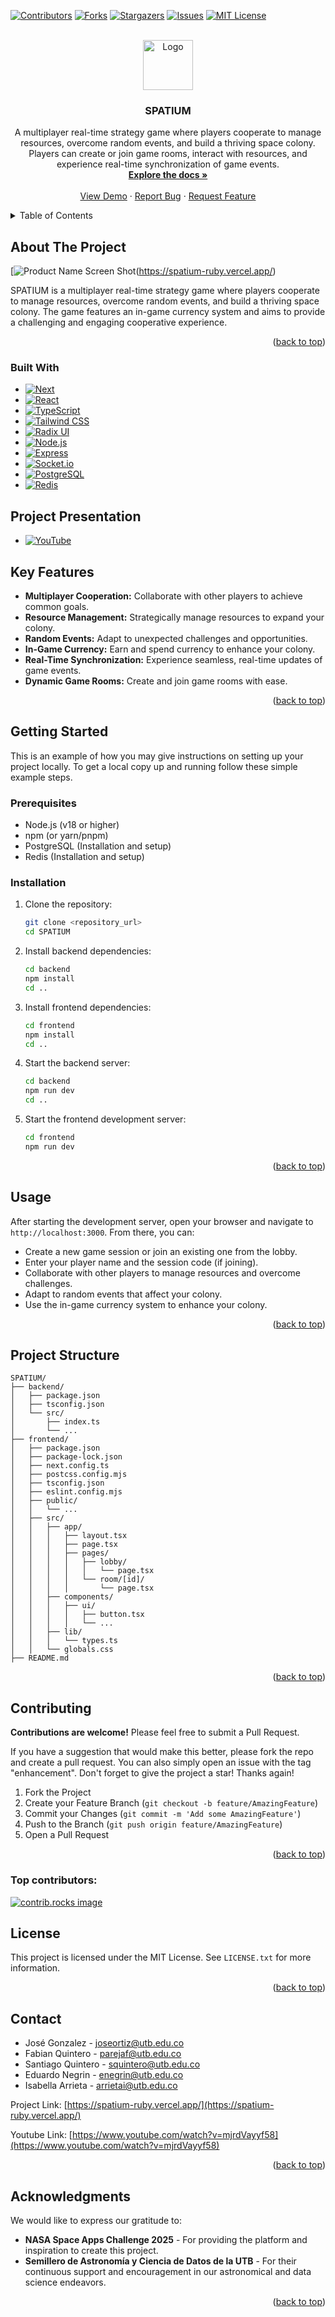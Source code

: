 <!-- Improved compatibility of back to top link: See: https://github.com/othneildrew/Best-README-Template/pull/73 -->
<a id="readme-top"></a>
<!--

<!-- PROJECT SHIELDS -->
<!--
*** I'm using markdown "reference style" links for readability.
*** Reference links are enclosed in brackets [ ] instead of parentheses ( ).
*** See the bottom of this document for the declaration of the reference variables
*** for contributors-url, forks-url, etc. This is an optional, concise syntax you may use.
*** https://www.markdownguide.org/basic-syntax/#reference-style-links
-->
[![Contributors][contributors-shield]][contributors-url]
[![Forks][forks-shield]][forks-url]
[![Stargazers][stars-shield]][stars-url]
[![Issues][issues-shield]][issues-url]
[![MIT License][license-shield]][license-url]


<!-- PROJECT LOGO -->
<br />
<div align="center">
  <a href="https://github.com/Joverit5/NASA-SPATIUM">
    <img src="images/logo.png" alt="Logo" width="80" height="80">
  </a>

<h3 align="center">SPATIUM</h3>

  <p align="center">
    A multiplayer real-time strategy game where players cooperate to manage resources, overcome random events, and build a thriving space colony. Players can create or join game rooms, interact with resources, and experience real-time synchronization of game events.
    <br />
    <a href="https://github.com/Joverit5/NASA-SPATIUM.git"><strong>Explore the docs »</strong></a>
    <br />
    <br />
    <a href="https://spatium-ruby.vercel.app/">View Demo</a>  
    ·
   <a href="https://github.com/Joverit5/NASA-SPATIUM/issues/new?labels=bug&template=bug-report---.md">Report Bug</a>
    ·
   <a href="https://github.com/Joverit5/NASA-SPATIUM/issues/new?labels=enhancement&template=feature-request---.md">Request Feature</a>

  </p>
</div>



<!-- TABLE OF CONTENTS -->
<details>
  <summary>Table of Contents</summary>
  <ol>
    <li>
      <a href="#about-the-project">About The Project</a>
      <ul>
        <li><a href="#built-with">Built With</a></li>
        <li><a href="#key-features">Key Features</a></li>
      </ul>
    </li>
    <li>
      <a href="#getting-started">Getting Started</a>
      <ul>
        <li><a href="#prerequisites">Prerequisites</a></li>
        <li><a href="#installation">Installation</a></li>
      </ul>
    </li>
    <li><a href="#usage">Usage</a></li>
    <li><a href="#project-structure">Project Structure</a></li>
    <li><a href="#contributing">Contributing</a></li>
    <li><a href="#license">License</a></li>
    <li><a href="#contact">Contact</a></li>
    <li><a href="#acknowledgments">Acknowledgments</a></li>
  </ol>
</details>



<!-- ABOUT THE PROJECT -->
## About The Project

[![Product Name Screen Shot][product-screenshot](https://spatium-ruby.vercel.app/)

SPATIUM is a multiplayer real-time strategy game where players cooperate to manage resources, overcome random events, and build a thriving space colony. The game features an in-game currency system and aims to provide a challenging and engaging cooperative experience.

<p align="right">(<a href="#readme-top">back to top</a>)</p>



### Built With

* [![Next][Next.js]][Next-url]
* [![React][React.js]][React-url]
* [![TypeScript][TypeScript]][TypeScript-url]
* [![Tailwind CSS][Tailwind]][Tailwind-url]
* [![Radix UI][Radix]][Radix-url]
* [![Node.js][Node.js]][Node-url]
* [![Express][Express.js]][Express-url]
* [![Socket.io][Socket.io]][Socket-url]
* [![PostgreSQL][PostgreSQL]][PostgreSQL-url]
* [![Redis][Redis]][Redis-url]

<!-- Project Presentation -->
## Project Presentation

* [![YouTube][youtube-shield]][youtube-url]
  
<!-- KEY FEATURES -->
## Key Features

- **Multiplayer Cooperation:** Collaborate with other players to achieve common goals.
- **Resource Management:** Strategically manage resources to expand your colony.
- **Random Events:** Adapt to unexpected challenges and opportunities.
- **In-Game Currency:** Earn and spend currency to enhance your colony.
- **Real-Time Synchronization:** Experience seamless, real-time updates of game events.
- **Dynamic Game Rooms:** Create and join game rooms with ease.

<p align="right">(<a href="#readme-top">back to top</a>)</p>

<!-- GETTING STARTED -->
## Getting Started

This is an example of how you may give instructions on setting up your project locally.
To get a local copy up and running follow these simple example steps.

### Prerequisites

* Node.js (v18 or higher)
* npm (or yarn/pnpm)
* PostgreSQL (Installation and setup)
* Redis (Installation and setup)

### Installation

1. Clone the repository:
   ```bash
   git clone <repository_url>
   cd SPATIUM
   ```

2. Install backend dependencies:
   ```bash
   cd backend
   npm install
   cd ..
   ```

3. Install frontend dependencies:
   ```bash
   cd frontend
   npm install
   cd ..
   ```

4. Start the backend server:
   ```bash
   cd backend
   npm run dev
   cd ..
   ```

5. Start the frontend development server:
   ```bash
   cd frontend
   npm run dev
   ```

<p align="right">(<a href="#readme-top">back to top</a>)</p>



<!-- USAGE EXAMPLES -->
## Usage

After starting the development server, open your browser and navigate to `http://localhost:3000`. From there, you can:

- Create a new game session or join an existing one from the lobby.
- Enter your player name and the session code (if joining).
- Collaborate with other players to manage resources and overcome challenges.
- Adapt to random events that affect your colony.
- Use the in-game currency system to enhance your colony.

<p align="right">(<a href="#readme-top">back to top</a>)</p>



<!-- PROJECT STRUCTURE -->
## Project Structure

```
SPATIUM/
├── backend/
│   ├── package.json
│   ├── tsconfig.json
│   └── src/
│       ├── index.ts
│       └── ...
├── frontend/
│   ├── package.json
│   ├── package-lock.json
│   ├── next.config.ts
│   ├── postcss.config.mjs
│   ├── tsconfig.json
│   ├── eslint.config.mjs
│   ├── public/
│   │   └── ...
│   ├── src/
│   │   ├── app/
│   │   │   ├── layout.tsx
│   │   │   ├── page.tsx
│   │   │   ├── pages/
│   │   │   │   ├── lobby/
│   │   │   │   │   └── page.tsx
│   │   │   │   └── room/[id]/
│   │   │   │       └── page.tsx
│   │   ├── components/
│   │   │   ├── ui/
│   │   │   │   ├── button.tsx
│   │   │   │   └── ...
│   │   ├── lib/
│   │   │   └── types.ts
│   │   └── globals.css
├── README.md
```

<p align="right">(<a href="#readme-top">back to top</a>)</p>


<!-- CONTRIBUTING -->
## Contributing

**Contributions are welcome!** Please feel free to submit a Pull Request.

If you have a suggestion that would make this better, please fork the repo and create a pull request. You can also simply open an issue with the tag "enhancement".
Don't forget to give the project a star! Thanks again!

1. Fork the Project
2. Create your Feature Branch (`git checkout -b feature/AmazingFeature`)
3. Commit your Changes (`git commit -m 'Add some AmazingFeature'`)
4. Push to the Branch (`git push origin feature/AmazingFeature`)
5. Open a Pull Request

<p align="right">(<a href="#readme-top">back to top</a>)</p>

### Top contributors:

<a href="https://github.com/Joverit5/NASA-SPATIUM/graphs/contributors">
  <img src="https://contrib.rocks/image?repo=Joverit5/NASA-SPATIUM" alt="contrib.rocks image" />
</a>



<!-- LICENSE -->
## License

This project is licensed under the MIT License. See `LICENSE.txt` for more information.

<p align="right">(<a href="#readme-top">back to top</a>)</p>



<!-- CONTACT -->
## Contact

- José Gonzalez - joseortiz@utb.edu.co
- Fabian Quintero - parejaf@utb.edu.co
- Santiago Quintero - squintero@utb.edu.co
- Eduardo Negrin - enegrin@utb.edu.co
- Isabella Arrieta - arrietai@utb.edu.co

Project Link: [https://spatium-ruby.vercel.app/](https://spatium-ruby.vercel.app/)

Youtube Link: [https://www.youtube.com/watch?v=mjrdVayyf58](https://www.youtube.com/watch?v=mjrdVayyf58)

<p align="right">(<a href="#readme-top">back to top</a>)</p>



<!-- ACKNOWLEDGMENTS -->
## Acknowledgments

We would like to express our gratitude to:

* **NASA Space Apps Challenge 2025** - For providing the platform and inspiration to create this project.
* **Semillero de Astronomía y Ciencia de Datos de la UTB** - For their continuous support and encouragement in our astronomical and data science endeavors.

<p align="right">(<a href="#readme-top">back to top</a>)</p>



<!-- MARKDOWN LINKS & IMAGES -->
<!-- https://www.markdownguide.org/basic-syntax/#reference-style-links -->
[contributors-shield]: https://img.shields.io/github/contributors/Joverit5/NASA-SPATIUM.svg?style=for-the-badge
[contributors-url]: https://github.com/your-username/SPATIUM/graphs/contributors

[forks-shield]: https://img.shields.io/github/forks/Joverit5/NASA-SPATIUM.svg?style=for-the-badge
[forks-url]: https://github.com/your-username/SPATIUM/network/members

[stars-shield]: https://img.shields.io/github/stars/Joverit5/NASA-SPATIUM.svg?style=for-the-badge
[stars-url]: https://github.com/your-username/SPATIUM/stargazers

[issues-shield]: https://img.shields.io/github/issues/Joverit5/NASA-SPATIUM.svg?style=for-the-badge
[issues-url]: https://github.com/your-username/SPATIUM/issues

[license-shield]: https://img.shields.io/github/license/Joverit5/NASA-SPATIUM.svg?style=for-the-badge
[license-url]: https://github.com/Joverit5/SPATIUM/main/license.txt

[product-screenshot]: images/screenshot.png

[Next.js]: https://img.shields.io/badge/next.js-000000?style=for-the-badge&logo=nextdotjs&logoColor=white
[Next-url]: https://nextjs.org/

[React.js]: https://img.shields.io/badge/React-20232A?style=for-the-badge&logo=react&logoColor=61DAFB
[React-url]: https://reactjs.org/

[TypeScript]: https://img.shields.io/badge/TypeScript-007ACC?style=for-the-badge&logo=typescript&logoColor=white
[TypeScript-url]: https://www.typescriptlang.org/

[Tailwind]: https://img.shields.io/badge/Tailwind%20CSS-38B2AC?style=for-the-badge&logo=tailwind-css&logoColor=white
[Tailwind-url]: https://tailwindcss.com/

[Radix]: https://img.shields.io/badge/Radix%20UI-161618?style=for-the-badge&logo=radix-ui&logoColor=white
[Radix-url]: https://www.radix-ui.com/

[Node.js]: https://img.shields.io/badge/Node.js-43853D?style=for-the-badge&logo=node.js&logoColor=white
[Node-url]: https://nodejs.org/

[Express.js]: https://img.shields.io/badge/Express.js-404D59?style=for-the-badge&logo=express&logoColor=white
[Express-url]: https://expressjs.com/

[Socket.io]: https://img.shields.io/badge/Socket.io-010101?style=for-the-badge&logo=socket.io&logoColor=white
[Socket-url]: https://socket.io/

[PostgreSQL]: https://img.shields.io/badge/PostgreSQL-316192?style=for-the-badge&logo=postgresql&logoColor=white
[PostgreSQL-url]: https://www.postgresql.org/

[Redis]: https://img.shields.io/badge/Redis-DC382D?style=for-the-badge&logo=redis&logoColor=white
[Redis-url]: https://redis.io/

[youtube-shield]: https://img.shields.io/badge/YouTube-FF0000?style=for-the-badge&logo=youtube
[youtube-url]: https://youtu.be/4QGIdWIk018
